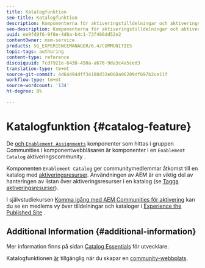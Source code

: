 ```yaml
---
title: Katalogfunktion
seo-title: Katalogfunktion
description: Komponenterna för aktiveringstilldelningar och aktiveringskatalog är komponenter i en aktiveringscommunity
seo-description: Komponenterna för aktiveringstilldelningar och aktiveringskatalog är komponenter i en aktiveringscommunity
uuid: ee9fd9f6-9f8e-4d8a-b4c1-73f466dd52e2
contentOwner: msm-service
products: SG_EXPERIENCEMANAGER/6.4/COMMUNITIES
topic-tags: authoring
content-type: reference
discoiquuid: 7cd7921e-6438-450a-a676-9da3c4a5ced3
translation-type: tm+mt
source-git-commit: 4d64494dff34108d32e060a96209df697b2ce11f
workflow-type: tm+mt
source-wordcount: '134'
ht-degree: 0%

---
```



# Katalogfunktion {#catalog-feature}

De [ och `Enablement Assignments`](assignments.md) komponenter som hittas i gruppen Communities i komponentwebbläsaren är komponenter i en `Enablement Catalog` aktiveringscommunity [](overview.md#enablement-community).

Komponenten `Enablement Catalog` ger communitymedlemmar åtkomst till en katalog med [aktiveringsresurser](resources.md). Användningen av AEM är en viktig del av hanteringen av listan över aktiveringsresurser i en katalog (se [Tagga aktiveringsresurser](tag-resources.md)).

I självstudiekursen [Komma igång med AEM Communities för aktivering](getting-started-enablement.md) kan du se en medlems vy över tilldelningar och kataloger i [Experience the Published Site](enablement-published-site.md) .

## Additional Information {#additional-information}

Mer information finns på sidan [Catalog Essentials](catalog-developer-essentials.md) för utvecklare.

Katalogfunktionen [är](functions.md#catalog-function) tillgänglig när du skapar en [community-webbplats](sites-console.md).
